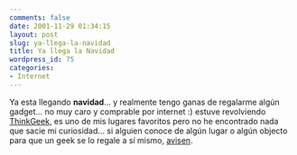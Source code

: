 ```yaml
---
comments: false
date: 2001-11-29 01:34:15
layout: post
slug: ya-llega-la-navidad
title: Ya llega la Navidad
wordpress_id: 75
categories:
- Internet
---
```


Ya esta llegando **navidad**… y realmente tengo ganas de regalarme algún gadget… no muy caro y comprable por internet :) estuve revolviendo [ThinkGeek](http://www.thinkgeek.com), es uno de mis lugares favoritos pero no he encontrado nada que sacie mi curiosidad… si alguien conoce de algún lugar o algún objecto para que un geek se lo regale a sí mismo, [avisen](mailto:diego@minid.net).




 
